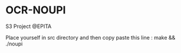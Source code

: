 # OCR-NOUPI
S3 Project @EPITA 

Place yourself in src directory and then copy paste this line : 
make && ./noupi